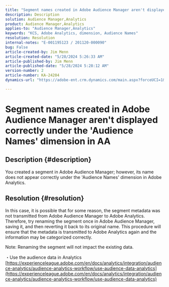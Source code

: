 ```yaml
---
title: "Segment names created in Adobe Audience Manager aren't displayed correctly under the 'Audience Names' dimension in AA"
description: Description
solution: Audience Manager,Analytics
product: Audience Manager,Analytics
applies-to: "Audience Manager,Analytics"
keywords: "KCS, Adobe Analytics, dimension, Audience Names"
resolution: Resolution
internal-notes: "E-001195123 / 201120-000090"
bug: False
article-created-by: Jim Menn
article-created-date: "5/28/2024 5:26:33 AM"
article-published-by: Jim Menn
article-published-date: "5/28/2024 5:28:12 AM"
version-number: 2
article-number: KA-24204
dynamics-url: "https://adobe-ent.crm.dynamics.com/main.aspx?forceUCI=1&pagetype=entityrecord&etn=knowledgearticle&id=fe95c5d6-b21c-ef11-840b-6045bd006268"

---
```

# Segment names created in Adobe Audience Manager aren't displayed correctly under the 'Audience Names' dimension in AA

## Description {#description}

You created a segment in Adobe Audience Manager; however, its name does not appear correctly under the 'Audience Names' dimension in Adobe Analytics.

## Resolution {#resolution}


In this case, it is possible that for some reason, the segment metadata was not transmitted from Adobe Audience Manager to Adobe Analytics. Therefore, try renaming the segment once in Adobe Audience Manager, saving it, and then reverting it back to its original name. This procedure will ensure that the metadata is transmitted to Adobe Analytics again and the information may be categorized correctly.

Note: Renaming the segment will not impact the existing data.

・Use the audience data in Analytics
[https://experienceleague.adobe.com/en/docs/analytics/integration/audience-analytics/audience-analytics-workflow/use-audience-data-analytics](https://experienceleague.adobe.com/en/docs/analytics/integration/audience-analytics/audience-analytics-workflow/use-audience-data-analytics)

